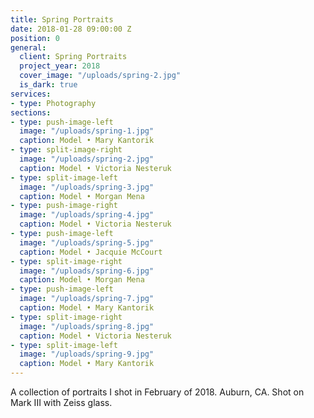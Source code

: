 ```yaml
---
title: Spring Portraits
date: 2018-01-28 09:00:00 Z
position: 0
general:
  client: Spring Portraits
  project_year: 2018
  cover_image: "/uploads/spring-2.jpg"
  is_dark: true
services:
- type: Photography
sections:
- type: push-image-left
  image: "/uploads/spring-1.jpg"
  caption: Model • Mary Kantorik
- type: split-image-right
  image: "/uploads/spring-2.jpg"
  caption: Model • Victoria Nesteruk
- type: split-image-left
  image: "/uploads/spring-3.jpg"
  caption: Model • Morgan Mena
- type: push-image-right
  image: "/uploads/spring-4.jpg"
  caption: Model • Victoria Nesteruk
- type: push-image-left
  image: "/uploads/spring-5.jpg"
  caption: Model • Jacquie McCourt
- type: split-image-right
  image: "/uploads/spring-6.jpg"
  caption: Model • Morgan Mena
- type: push-image-left
  image: "/uploads/spring-7.jpg"
  caption: Model • Mary Kantorik
- type: split-image-right
  image: "/uploads/spring-8.jpg"
  caption: Model • Victoria Nesteruk
- type: split-image-left
  image: "/uploads/spring-9.jpg"
  caption: Model • Mary Kantorik
---
```


A collection of portraits I shot in February of 2018. Auburn, CA. Shot on Mark III with Zeiss glass.